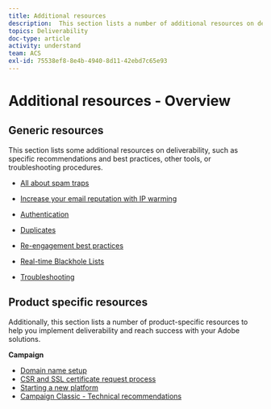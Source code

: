 ```yaml
---
title: Additional resources
description:  This section lists a number of additional resources on deliverability.
topics: Deliverability
doc-type: article
activity: understand
team: ACS
exl-id: 75538ef8-8e4b-4940-8d11-42ebd7c65e93
---
```

# Additional resources - Overview

## Generic resources

This section lists some additional resources on deliverability, such as specific recommendations and best practices, other tools, or troubleshooting procedures.

* [All about spam traps](../../help/additional-resources/all-about-spam-traps.md)
* [Increase your email reputation with IP warming](../../help/additional-resources/increase-reputation-with-ip-warming.md)
* [Authentication](../../help/additional-resources/authentication.md)
* [Duplicates](../../help/additional-resources/duplicates.md)
* [Re-engagement best practices](../../help/additional-resources/re-engagement.md)
* [Real-time Blackhole Lists](../../help/additional-resources/blocklist-databases.md)
* [Troubleshooting](../../help/additional-resources/troubleshooting.md)

    <!--
    [IP Certification](../../help/additional-resources/ip-certification.md)
    [Third-party monitoring tools](../../help/additional-resources/third-party-monitoring-tools.md)-->

## Product specific resources

Additionally, this section lists a number of product-specific resources to help you implement deliverability and reach success with your Adobe solutions.

**Campaign**

* [Domain name setup](../../help/additional-resources/ac-domain-name-setup.md)
* [CSR and SSL certificate request process](../../help/additional-resources/ac-ssl-certificate-request.md)
* [Starting a new platform](../../help/additional-resources/ac-starting-new-platform.md)
* [Campaign Classic - Technical recommendations](../../help/additional-resources/acc-technical-recommendations.md)
